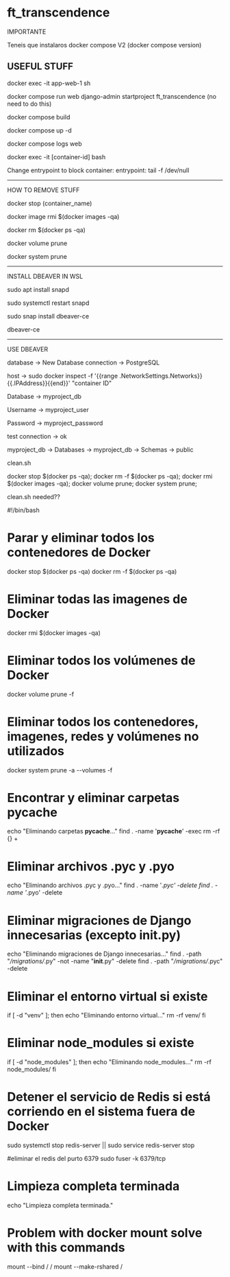 # ft_transcendence

IMPORTANTE

Teneis que instalaros docker compose V2 (docker compose version)

## USEFUL STUFF

docker exec -it app-web-1  sh

docker compose run web django-admin startproject ft_transcendence (no need to do this)

docker compose build

docker compose up -d

docker compose logs web

docker exec -it [container-id] bash

Change entrypoint to block container: entrypoint: tail -f /dev/null

-----------------------------------------

HOW TO REMOVE STUFF

docker stop (container_name)

docker image rmi $(docker images -qa)

docker rm $(docker ps -qa)

docker volume prune

docker system prune

-----------------------------------------

INSTALL DBEAVER IN WSL

sudo apt install snapd

sudo systemctl restart snapd

sudo snap install dbeaver-ce

dbeaver-ce

-----------------------------------------

USE DBEAVER

database -> New Database connection -> PostgreSQL

host -> sudo docker inspect -f '{{range .NetworkSettings.Networks}}{{.IPAddress}}{{end}}' "container ID"

Database -> myproject_db

Username -> myproject_user

Password -> myproject_password

test connection -> ok

myproject_db -> Databases -> myproject_db -> Schemas -> public

clean.sh

docker stop $(docker ps -qa);
docker rm -f $(docker ps -qa);
docker rmi $(docker images -qa);
docker volume prune;
docker system prune;

clean.sh needed??

#!/bin/bash

# Parar y eliminar todos los contenedores de Docker
docker stop $(docker ps -qa)
docker rm -f $(docker ps -qa)

# Eliminar todas las imagenes de Docker
docker rmi $(docker images -qa)

# Eliminar todos los volúmenes de Docker
docker volume prune -f

# Eliminar todos los contenedores, imagenes, redes y volúmenes no utilizados
docker system prune -a --volumes -f

# Encontrar y eliminar carpetas __pycache__
echo "Eliminando carpetas __pycache__..."
find . -name '__pycache__' -exec rm -rf {} +

# Eliminar archivos .pyc y .pyo
echo "Eliminando archivos .pyc y .pyo..."
find . -name '*.pyc' -delete
find . -name '*.pyo' -delete

# Eliminar migraciones de Django innecesarias (excepto __init__.py)
echo "Eliminando migraciones de Django innecesarias..."
find . -path "*/migrations/*.py" -not -name "__init__.py" -delete
find . -path "*/migrations/*.pyc" -delete

# Eliminar el entorno virtual si existe
if [ -d "venv" ]; then
    echo "Eliminando entorno virtual..."
    rm -rf venv/
fi

# Eliminar node_modules si existe
if [ -d "node_modules" ]; then
    echo "Eliminando node_modules..."
    rm -rf node_modules/
fi

# Detener el servicio de Redis si está corriendo en el sistema fuera de Docker
sudo systemctl stop redis-server || sudo service redis-server stop

#eliminar el redis del purto 6379
sudo fuser -k 6379/tcp

# Limpieza completa terminada
echo "Limpieza completa terminada."

# Problem with docker mount solve with this commands
mount --bind / /
mount --make-rshared /
